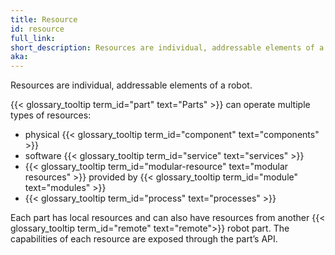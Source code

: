```yaml
---
title: Resource
id: resource
full_link:
short_description: Resources are individual, addressable elements of a robot such as components or services.
aka:
---
```


Resources are individual, addressable elements of a robot.

{{< glossary_tooltip term_id="part" text="Parts" >}} can operate multiple types of resources:

- physical {{< glossary_tooltip term_id="component" text="components" >}}
- software {{< glossary_tooltip term_id="service" text="services" >}}
- {{< glossary_tooltip term_id="modular-resource" text="modular resources" >}} provided by {{< glossary_tooltip term_id="module" text="modules" >}}
- {{< glossary_tooltip term_id="process" text="processes" >}}

Each part has local resources and can also have resources from another {{< glossary_tooltip term_id="remote" text="remote">}} robot part.
The capabilities of each resource are exposed through the part’s API.
